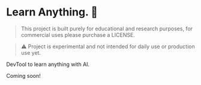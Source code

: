 # Learn Anything. 🌊

> This project is built purely for educational and research purposes, for commercial uses please purchase a LICENSE.

> ⚠️ Project is experimental and not intended for daily use or production use yet.

DevTool to learn anything with AI.

Coming soon!
